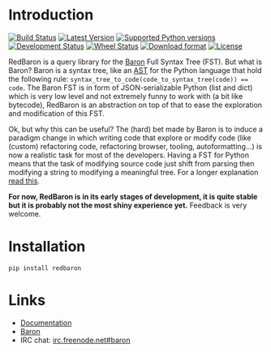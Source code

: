 Introduction
============

[![Build Status](https://travis-ci.org/Psycojoker/redbaron.svg?branch=master)](https://travis-ci.org/Psycojoker/redbaron) [![Latest Version](https://pypip.in/version/redbaron/badge.svg)](https://pypi.python.org/pypi/redbaron/) [![Supported Python versions](https://pypip.in/py_versions/redbaron/badge.svg)](https://pypi.python.org/pypi/redbaron/) [![Development Status](https://pypip.in/status/redbaron/badge.svg)](https://pypi.python.org/pypi/redbaron/) [![Wheel Status](https://pypip.in/wheel/redbaron/badge.svg)](https://pypi.python.org/pypi/redbaron/) [![Download format](https://pypip.in/format/redbaron/badge.svg)](https://pypi.python.org/pypi/redbaron/) [![License](https://pypip.in/license/redbaron/badge.svg)](https://pypi.python.org/pypi/redbaron/)

RedBaron is a query library for the [Baron](https://github.com/Psycojoker/baron) Full Syntax Tree (FST). But what is
Baron? Baron is a syntax tree, like an
[AST](https://en.wikipedia.org/wiki/Abstract_syntax_tree) for the Python
language that hold the following rule:
<code>syntax_tree_to_code(code_to_syntax_tree(code)) == code</code>. The
Baron FST is in form of JSON-serializable Python (list and dict) which is very
low level and not extremely funny to work with (a bit like bytecode), RedBaron
is an abstraction on top of that to ease the exploration and
modification of this FST.

Ok, but why this can be useful? The (hard) bet made by Baron is to induce a
paradigm change in which writing code that explore or modify code (like
(custom) refactoring code, refactoring browser, tooling, autoformatting…)
is now a realistic task for most of the developers. Having a FST for Python
means that the task of modifying source code just shift from parsing then
modifying a string to modifying a meaningful tree. For a longer explanation
[read this](https://redbaron.readthedocs.org/en/latest/why.html).

**For now, RedBaron is in its early stages of development, it is quite stable
but it is probably not the most shiny experience yet.** Feedback is very welcome.

Installation
============

    pip install redbaron

Links
=====

* [Documentation](https://redbaron.readthedocs.org)
* [Baron](https://github.com/Psycojoker/baron)
* IRC chat: [irc.freenode.net#baron](https://webchat.freenode.net/?channels=%23baron)
